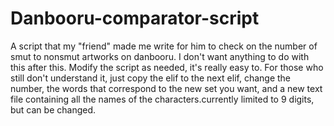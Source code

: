 # Danbooru-comparator-script

A script that my "friend" made me write for him to check on the number of smut to nonsmut artworks on danbooru. I don't want anything to do with this after this.
Modify the script as needed, it's really easy to.
For those who still don't understand it, just copy the elif to the next elif, change the number, the words that correspond to the new set you want, and a new text file containing all the names of the characters.currently limited to 9 digits, but can be changed.
